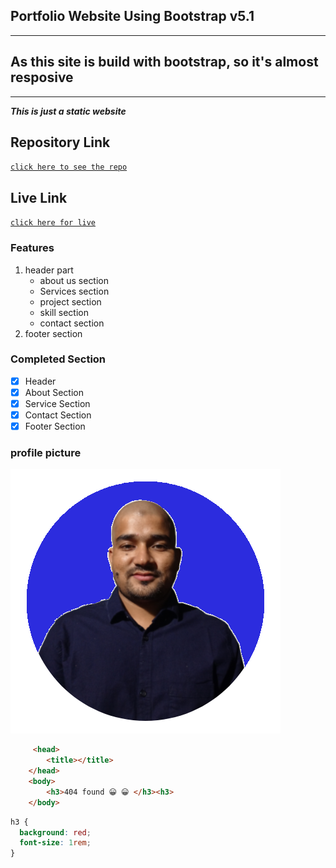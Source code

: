 ## Portfolio Website Using Bootstrap v5.1

---

## As this site is build with bootstrap, so it's almost resposive

---

**_This is just a static website_**

## Repository Link

[`click here to see the repo`][repolink]

## Live Link

[`click here for live`][livelink]

<!-- Repository and live link -->

[repolink]: https://github.com/mdayubali/portfolio-landingpage
[livelink]: https://mdayubali.github.io/portfolio-landingpage/

### Features

1. header part
   - about us section
   - Services section
   - project section
   - skill section
   - contact section
2. footer section

### Completed Section

- [x] Header
- [x] About Section
- [x] Service Section
- [x] Contact Section
- [x] Footer Section

### profile picture

![alt text](./assets/images/Ayub.png)

```html
     <head>
        <title></title>
    </head>
    <body>
        <h3>404 found 😀 😀 </h3><h3>
    </body>
```

```css
h3 {
  background: red;
  font-size: 1rem;
}
```
